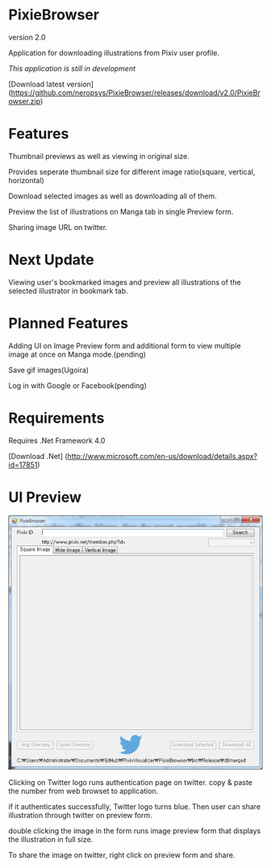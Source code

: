 PixieBrowser
===============

version 2.0

Application for downloading illustrations from Pixiv user profile.

*This application is still in development*

[Download latest version] (https://github.com/neropsys/PixieBrowser/releases/download/v2.0/PixieBrowser.zip)

Features
================
Thumbnail previews as well as viewing in original size.

Provides seperate thumbnail size for different image ratio(square, vertical, horizontal)

Download selected images as well as downloading all of them.

Preview the list of illustrations on Manga tab in single Preview form.

Sharing image URL on twitter.

Next Update
================
Viewing user's bookmarked images and preview all illustrations of the selected illustrator in bookmark tab.



Planned Features
================
Adding UI on Image Preview form and additional form to view multiple image at once on Manga mode.(pending)

Save gif images(Ugoira)

Log in with Google or Facebook(pending)


Requirements
==============
Requires .Net Framework 4.0


[Download .Net] (http://www.microsoft.com/en-us/download/details.aspx?id=17851)

UI Preview
==============

![alt tag](https://raw.githubusercontent.com/neropsys/PixieBrowser/master/K-86.png)

Clicking on Twitter logo runs authentication page on twitter. copy & paste the number from web browset to application.

if it authenticates successfully, Twitter logo turns blue. Then user can share illustration through twitter on preview form.

double clicking the image in the form runs image preview form that displays the illustration in full size. 

To share the image on twitter, right click on preview form and share.  

